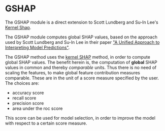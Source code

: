 # GSHAP

The GSHAP module is a direct extension to Scott Lundberg and Su-In Lee's [Kernel Shap](https://github.com/slundberg/shap/blob/master/shap/explainers/_kernel.py).

The GSHAP module computes global SHAP values, based on the approach used by Scott Lundberg and Su-In Lee in their paper ["A Unified Approach to Interpreting Model Predictions"](https://arxiv.org/abs/1705.07874).

The GSHAP method uses the [kernel SHAP](https://github.com/slundberg/shap/blob/master/shap/explainers/_kernel.py) method, in order to compute global SHAP values. The benefit herein is, the computation of **global** SHAP values in common and thereby *comparable* units. Thus there is no need of scaling the features, to make global feature contribution measures comparable. These are in the unit of a score measure specified by the user. The choices are:

- accuracy score
- recall score
- precision score
- area under the roc score

This score can be used for model selection, in order to improve the model with respect to a certain score measure.
